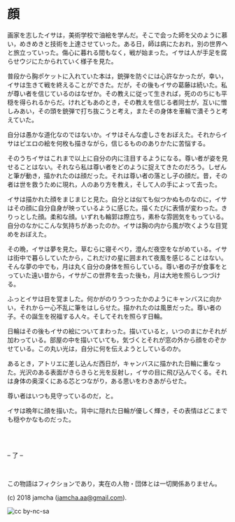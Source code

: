 

# 顔

画家を志したイサは，美術学校で油絵を学んだ。そこで会った師を父のように慕い，めきめきと技術を上達させていった。ある日，師は病にたおれ，別の世界へと旅立っていった。傷心に暮れる間もなく，戦が始まった。イサは人が手足を腐らせウジにたかられていく様子を見た。  

普段から胸ポケットに入れていた本は，銃弾を防ぐには心許なかったが，幸い，イサは生きて戦を終えることができた。だが，その後もイサの葛藤は続いた。私が尊い者を信じているのはなぜか。その教えに従って生きれば，死ののちにも平穏を得られるからだ。けれどもあのとき，その教えを信じる者同士が，互いに憎しみあい，その頭を銃弾で打ち抜こうと考え，またその身体を車輪で潰そうと考えていた。  

自分は愚かな道化なのではないか。イサはそんな虚しさをおぼえた。それからイサはピエロの絵を何枚も描きながら，信じるもののありかたに苦悩する。  

そのうちイサはこれまで以上に自分の内に注目するようになる。尊い者が姿を見せることはない。それなら私は尊い者をどのように捉えてきたのだろう。しぜんと筆が動き，描かれたのは顔だった。それは尊い者の落とし子の顔だ。昔，その者は世を救うために現れ，人のあり方を教え，そして人の手によって去った。  

イサは描かれた顔をまじまじと見た。自分とは似ても似つかぬものなのに，イサはその顔に自分自身が映っているように感じた。描くたびに表情が変わった。きりっとした顔。柔和な顔。いずれも輪郭は際立ち，素朴な雰囲気をもっている。自分のなかにこんな気持ちがあったのか。イサは胸の内から風が吹くような目覚めをおぼえた。  

その晩，イサは夢を見た。草むらに寝そべり，澄んだ夜空をながめている。イサは街中で暮らしていたから，これだけの星に囲まれて夜風を感じることはない。そんな夢の中でも，月は丸く自分の身体を照らしている。尊い者の子が食事をとっていた遠い昔から，イサがこの世界を去った後も，月は大地を照らしつづける。  

ふっとイサは目を覚ました。何かがのりうつったかのようにキャンバスに向かい，それから一心不乱に筆をはしらせた。描かれたのは風景だった。尊い者の子。その誕生を祝福する人々。そしてそれを照らす日輪。  

日輪はその後もイサの絵についてまわった。描いていると，いつのまにかそれが加わっている。部屋の中を描いていても，気づくとそれが窓の外から顔をのぞかせている。この丸い光は，自分に何を伝えようとしているのか。  

あるとき，アトリエに差し込んだ西日が，キャンバスに描かれた日輪に重なった。光沢のある表面がきらきらと光を反射し，イサの目に飛び込んでくる。それは身体の奥深くにある芯とつながり，ある思いをわきあがらせた。  

尊い者はいつも見守っているのだ，と。  

イサは晩年に顔を描いた。背中に隠れた日輪が優しく輝き，その表情はどこまでも穏やかなものだった。  

<br>  
<br>  

&#x2013; 了 &#x2013;  

<br>  

この物語はフィクションであり，実在の人物・団体とは一切関係ありません。  

(c) 2018 jamcha (jamcha.aa@gmail.com).  

![cc by-nc-sa](https://i.creativecommons.org/l/by-nc-sa/4.0/88x31.png)  

